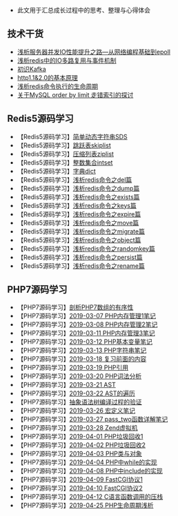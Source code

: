  - 此文用于汇总成长过程中的思考、整理与心得体会
## 技术干货
 - [浅析服务器并发IO性能提升之路—从网络编程基础到epoll](https://segmentfault.com/a/1190000020194471)
 - [浅析redis中的IO多路复用与事件机制](https://segmentfault.com/a/1190000020252203)
 - [初识Kafka](https://segmentfault.com/a/1190000020087243)
 - [http1.1&2.0的基本原理](https://segmentfault.com/a/1190000020252678)
 - [浅析redis命令执行的生命周期](https://segmentfault.com/a/1190000020386517)
 - [关于MySQL order by limit 走错索引的探讨](https://segmentfault.com/a/1190000020399424)
## Redis5源码学习
 - 【Redis5源码学习】[简单动态字符串SDS](https://segmentfault.com/a/1190000019875197)
 - 【Redis5源码学习】[跳跃表skiplist]( https://segmentfault.com/a/1190000019907987)
 - 【Redis5源码学习】[压缩列表ziplist](https://segmentfault.com/a/1190000019908648)
 - 【Redis5源码学习】[整数集合intset](https://segmentfault.com/a/1190000019939452)
 - 【Redis5源码学习】[字典dict](https://segmentfault.com/a/1190000019967687)
 - 【Redis5源码学习】[浅析redis命令之del篇](https://segmentfault.com/a/1190000020438191)
 - 【Redis5源码学习】[浅析redis命令之dump篇](https://segmentfault.com/a/1190000020441163)
 - 【Redis5源码学习】[浅析redis命令之exists篇](https://segmentfault.com/a/1190000020451197)
 - 【Redis5源码学习】[浅析redis命令之keys篇](https://segmentfault.com/a/1190000020458561)
 - 【Redis5源码学习】[浅析redis命令之expire篇](https://segmentfault.com/a/1190000020459009)
 - 【Redis5源码学习】[浅析redis命令之move篇](https://segmentfault.com/a/1190000020499577)
 - 【Redis5源码学习】[浅析redis命令之migrate篇](https://segmentfault.com/a/1190000020509705)
 - 【Redis5源码学习】[浅析redis命令之object篇](https://segmentfault.com/a/1190000020515393)
 - 【Redis5源码学习】[浅析redis命令之randomkey篇](https://segmentfault.com/a/1190000020547849)
 - 【Redis5源码学习】[浅析redis命令之persist篇](https://segmentfault.com/a/1190000020589667)
 - 【Redis5源码学习】[浅析redis命令之rename篇](https://segmentfault.com/a/1190000020594655)
## PHP7源码学习
 - 【PHP7源码学习】[剖析PHP7数组的有序性](https://segmentfault.com/a/1190000019964143)
 - 【PHP7源码学习】[2019-03-07 PHP内存管理1笔记](https://segmentfault.com/a/1190000018909215)
 - 【PHP7源码学习】[2019-03-08 PHP内存管理2笔记](https://segmentfault.com/a/1190000018914652)
 - 【PHP7源码学习】[2019-03-11 PHP内存管理3笔记](https://segmentfault.com/a/1190000018927762)
 - 【PHP7源码学习】[2019-03-12 PHP基本变量笔记](https://segmentfault.com/a/1190000018936336)
 - 【PHP7源码学习】[2019-03-13 PHP字符串笔记](https://segmentfault.com/a/1190000018950180)
 - 【PHP7源码学习】[2019-03-18 复习前面的内容](https://segmentfault.com/a/1190000018964023)
 - 【PHP7源码学习】[2019-03-19 PHP引用](https://segmentfault.com/a/1190000018985015)
 - 【PHP7源码学习】[2019-03-20 PHP词法分析](https://segmentfault.com/a/1190000019010564)
 - 【PHP7源码学习】[2019-03-21 AST](https://segmentfault.com/a/1190000019097615)
 - 【PHP7源码学习】[2019-03-22 AST的遍历](https://segmentfault.com/a/1190000019206619)
 - 【PHP7源码学习】[抽象语法树编译过程的验证](https://segmentfault.com/a/1190000019213189)
 - 【PHP7源码学习】[2019-03-26 宏定义笔记](https://segmentfault.com/a/1190000019234185)
 - 【PHP7源码学习】[2019-03-27 pass_two函数详解笔记](https://segmentfault.com/a/1190000019251039)
 - 【PHP7源码学习】[2019-03-28 Zend虚拟机](https://segmentfault.com/a/1190000019382316)
 - 【PHP7源码学习】[2019-04-01 PHP垃圾回收1](https://segmentfault.com/a/1190000019400319)
 - 【PHP7源码学习】[2019-04-02 PHP垃圾回收2](https://segmentfault.com/a/1190000019650733)
 - 【PHP7源码学习】[2019-04-03 PHP类与对象](https://segmentfault.com/a/1190000019674293)
 - 【PHP7源码学习】[2019-04-04 PHP中while的实现](https://segmentfault.com/a/1190000019733425)
 - 【PHP7源码学习】[2019-04-08 PHP中include的实现](https://segmentfault.com/a/1190000019741858)
 - 【PHP7源码学习】[2019-04-09 FastCGI协议1](https://segmentfault.com/a/1190000019767015)
 - 【PHP7源码学习】[2019-04-10 FastCGI协议2](https://segmentfault.com/a/1190000019790087)
 - 【PHP7源码学习】[2019-04-12 C语言函数调用的压栈](https://segmentfault.com/a/1190000019816238)
 - 【PHP7源码学习】[2019-04-25 PHP生命周期浅析](https://segmentfault.com/a/1190000020030115)
